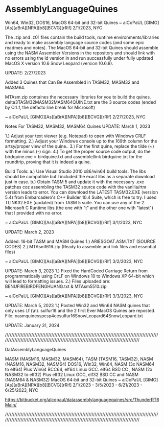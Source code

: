 # AssemblyLanguageQuines
Win64, Win32, DOS16, MacOS 64-bit and 32-bit Quines ~ alCoPaUL [GIMO][As][aBrA][NPA][b8][BCVG][rRlf] 2/1/2023, NYC

The .zip and .z01 files contain the build tools, runtime environments/libraries and ready to make assembly language source codes (and some epic readmes and notes).
The MacOS 64-bit and 32-bit Quines should assemble using the NASM Assembler Versions in the repository and should link with no errors using the ld version in and run successfully under fully updated MacOS X version 10.6 Snow Leopard (version 10.6.8).

UPDATE: 2/27/2023

Added 3 Quines that Can Be Assembled in TASM32, MASM32 and MASM64.

MTAsm.zip containes the necessary libraries for you to build the quines.
delta3TASM32MASM32MASM64QUINE.txt are the 3 source codes (ended by CrLf, the defacto line break for Microsoft)

~ alCoPaUL [GIMO][As][aBrA][NPA][b8][BCVG][rRlf] 2/27/2023, NYC

Notes For TASM32, MASM32, MASM64 Quines 
UPDATE: March 1, 2023

1.) Adjust your text viewer (e.g. Notepad) to open with Windows CRLF formatting.
2.) Adjust your Windows console up to the 169th column for the artsy/proper view of the quine..
3.) For the first quine, replace the tilde (~) with the minus (-) sign.
4.) To get the proper source code output, do the birdquine.exe > birdquine.txt and assemble/link birdquine.txt for the roundtrip, proving that it is indeed a quine.

Build Tools:
a.) Use Visual Studio 2010 x86/win64 build tools. The libs should be compatible but I included the exact libs as a separate download just in case.
b.) Obtain TASM 5 and update it with the necessary .exe patches coz assembling the TASM32 source code with the vanilla/rtm version leads to error. You can download the LATEST TASM32.EXE (version 5.4) from Embarcadero's C++ Builder 10.4 Suite, which is free to try. I used TLINK32.EXE (updated) from TASM 5 suite. You can use any of the 2 Microsoft C Runtime libs (the one with "t" and the other one with "latest") that I provided with no error.

~ alCoPaUL [GIMO][As][aBrA][NPA][b8][BCVG][rRlf] 3/1/2023, NYC

UPDATE: March 2, 2023

Added: 16-bit TASM and MASM Quines
1.) ARIESGOAT.ASM.TXT (SOURCE CODES)
2.) MTAsm1616.zip (Ready to assemble and link files and essential files)

~ alCoPaUL [GIMO][As][aBrA][NPA][b8][BCVG][rRlf] 3/2/2023, NYC

UPDATE: March 3, 2023
1.) Fixed the HardCoded Carriage Return from programmatically using CrLF on Windows 10 to Windows XP 64-bit which will lead to formatting issues.
2.) Files uploaded are: BENUFIREBIRDFENGHUANG.txt & MTAsm5510.zip

~ alCoPaUL [GIMO][As][aBrA][NPA][b8][BCVG][rRlf] 3/3/2023, NYC

UPDATE: March 5, 2023
1.) Posted Win32 and Win64 NASM quines that only uses Lf (\n). sulfur16 and the 2 first Ever MacOS Quines are reposted. File: nasmquinesspcsp4cesulfur16SnowLeopard64SnowLeopard.txt

UPDATE: January 31, 2024

//////////////////////////////////////////////////////////////////////////////////////////////////////////////////////////////////////////////////////////////////////////////////////////

DatAssemblyLanguageQuines

MASM (MASM16, MASM32, MASM64), TASM (TASM16, TASM32), NASM (NASM16, NASM32, NASM64) DOS16, Win32, Win64, NASM (3x NASM64 to elf64) Plus Win64 BCC64, elf64 Linux GCC. elf64 BSD CC , NASM (2x NASM32 to elf32) Plus elf32 Linux GCC, elf32 BSD CC and NASM (NASM64 & NASM32) MacOS 64-bit and 32-bit Quines ~ alCoPaUL [GIMO][As][aBrA][NPA][b8][BCVG][rRlf] 2/1/2023 - 3/5/2023 - 6/21/2023 - 6/25/2023, NYC

https://bitbucket.org/alcopaul/datassemblylanguagequines/src/ThunderRT6Main/

//////////////////////////////////////////////////////////////////////////////////////////////////////////////////////////////////////////////////////////////////////////////////////////

